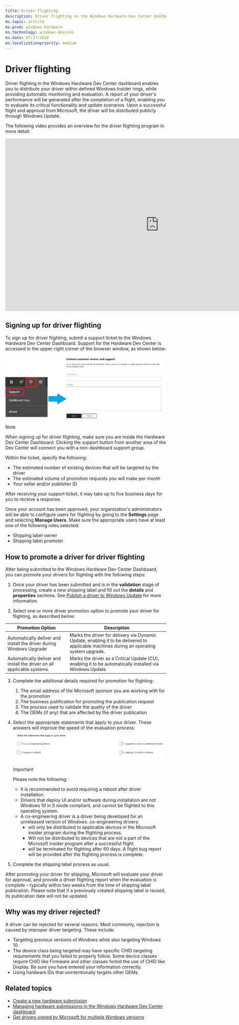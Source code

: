 ```yaml
---
title: Driver flighting
description: Driver flighting in the Windows Hardware Dev Center dashboard enables you to distribute your driver within defined Windows Insider rings, and provides automatic monitoring and evaluation.
ms.topic: article
ms.prod: windows-hardware
ms.technology: windows-devices
ms.date: 07/27/2018 
ms.localizationpriority: medium
---
```


# Driver flighting

Driver flighting in the Windows Hardware Dev Center dashboard enables you to distribute your driver within defined Windows Insider rings, while providing automatic monitoring and evaluation. A report of your driver's performance will be generated after the completion of a flight, enabling you to evaluate its critical functionality and update scenarios. Upon a successful flight and approval from Microsoft, the driver will be distributed publicly through Windows Update. 

The following video provides an overview for the driver flighting program in more detail: 
<iframe src="https://channel9.msdn.com/Events/WinHEC/WinHEC-Online/Start-Your-Driver-Flighting-The-benefit-of-Driver-Promotion/player" width="960" height="540" allowFullScreen frameBorder="0"></iframe>

## Signing up for driver flighting

To sign up for driver flighting, submit a support ticket to the Windows Hardware Dev Center Dashboard. Support for the Hardware Dev Center is accessed in the upper-right corner of the browser window, as shown below:

![The button for accessing Hardware Dev Center Support](images/support.jpg)

> [!NOTE]
> When signing up for driver flighting, make sure you are inside the Hardware Dev Center Dashboard. Clicking the support button from another area of the Dev Center will connect you with a non-dashboard support group.

Within the ticket, specify the following:
* The estimated number of existing devices that will be targeted by the driver
* The estimated volume of promotion requests you will make per month
* Your seller and/or publisher ID

After receiving your support ticket, it may take up to five business days for you to receive a response.

Once your account has been approved, your organization's administrators will be able to configure users for flighting by going to the **Settings** page and selecting **Manage Users**. Make sure the appropriate users have at least one of the following roles selected:

* Shipping label owner
* Shipping label promoter


## How to promote a driver for driver flighting

After being submitted to the Windows Hardware Dev Center Dashboard, you can promote your drivers for flighting with the following steps:
 
1. Once your driver has been submitted and is in the **validation** stage of processing, create a new shipping label and fill out the **details** and **properties** sections. See [Publish a driver to Windows Update](https://docs.microsoft.com/windows-hardware/drivers/dashboard/publish-a-driver-to-windows-update) for more information.

2. Select one or more driver promotion option to promote your driver for flighting, as described below:

| Promotion Option                                                        | Description                                                                                                                              |
|-------------------------------------------------------------------------|------------------------------------------------------------------------------------------------------------------------------------------|
| Automatically deliver and install the driver during Windows Upgrade     | Marks the driver for delivery via Dynamic Update, enabling it to be delivered to applicable machines during an operating system upgrade. |
| Automatically deliver and install the driver on all applicable systems. | Marks the driver as a Critical Update (CU), enabling it to be automatically installed via Windows Update.                                |
3. Complete the additional details required for promotion for flighting:
    1. The email address of the Microsoft sponsor you are working with for the promotion
    2. The business justification for promoting the publication request
    3. The process used to validate the quality of the driver
    4. The OEMs (if any) that are affected by the driver publication

4. Select the appropriate statements that apply to your driver. These answers will improve the speed of the evaluation process:
    ![An image showing the statements that may apply to a driver being flighted: it is a co-engineering driver, it requires a reboot, it deploys UI and/or software, It supports a new or unreleased device](images/driver-flighting-statements.png)
    
    > [!IMPORTANT] 
    > Please note the following:
    > * It is recommended to avoid requiring a reboot after driver installation. 
    > * Drivers that deploy UI and/or software during installation are not Windows 10 in S mode compliant, and cannot be flighted to this operating system.
    > * A co-engineering driver is a driver being developed for an unreleased version of Windows. co-engineering drivers: 
    >    * will only be distributed to applicable devices in the Microsoft insider program during the flighting process.
    >    * Will not be distributed to devices that are not a part of the Microsoft insider program after a successful flight.
    >    * will be terminated for flighting after 60 days. A flight bug report will be provided after the flighting process is complete. 


5. Complete the shipping label process as usual.

After promoting your driver for shipping, Microsoft will evaluate your driver for approval, and provide a driver flighting report when the evaluation is complete – typically within two weeks from the time of shipping label publication. Please note that if a previously created shipping label is reused, its publication date will not be updated.

## Why was my driver rejected?

A driver can be rejected for several reasons. Most commonly, rejection is caused by improper driver targeting. These include:
* Targeting previous versions of Windows while also targeting Windows 10.
* The device class being targeted may have specific CHID targeting requirements that you failed to properly follow.  Some device classes require CHID like Firmware and other classes forbid the use of CHID like Display.  Be sure you have entered your information correctly.
* Using hardware IDs that unintentionally targets other OEMs.

## Related topics

* [Create a new hardware submission](create-a-new-hardware-submission.md)
* [Managing hardware submissions in the Windows Hardware Dev Center dashboard](manage-your-hardware-submissions.md)
* [Get drivers signed by Microsoft for multiple Windows versions](get-drivers-signed-by-microsoft-for-multiple-windows-versions.md)

